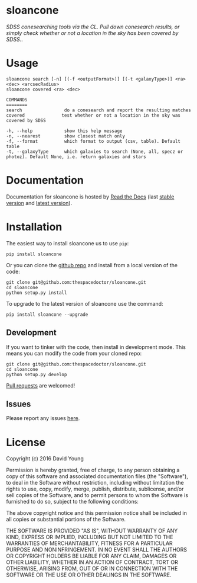 sloancone
=========

*SDSS conesearching tools via the CL. Pull down conesearch results, or
simply check whether or not a location in the sky has been covered by
SDSS.*.

Usage
=====

    sloancone search [-n] [(-f <outputFormat>)] [(-t <galaxyType>)] <ra> <dec> <arcsecRadius>
    sloancone covered <ra> <dec>

    COMMANDS
    ========
    search                do a conesearch and report the resulting matches
    covered              test whether or not a location in the sky was covered by SDSS

    -h, --help            show this help message
    -n, --nearest         show closest match only
    -f, --format          which format to output (csv, table). Default table
    -t, --galaxyType      which galaxies to search (None, all, specz or photoz). Default None, i.e. return galaxies and stars

Documentation
=============

Documentation for sloancone is hosted by [Read the
Docs](http://sloancone.readthedocs.org/en/stable/) (last [stable
version](http://sloancone.readthedocs.org/en/stable/) and [latest
version](http://sloancone.readthedocs.org/en/latest/)).

Installation
============

The easiest way to install sloancone us to use `pip`:

    pip install sloancone

Or you can clone the [github
repo](https://github.com/thespacedoctor/sloancone) and install from a
local version of the code:

    git clone git@github.com:thespacedoctor/sloancone.git
    cd sloancone
    python setup.py install

To upgrade to the latest version of sloancone use the command:

    pip install sloancone --upgrade

Development
-----------

If you want to tinker with the code, then install in development mode.
This means you can modify the code from your cloned repo:

    git clone git@github.com:thespacedoctor/sloancone.git
    cd sloancone
    python setup.py develop

[Pull requests](https://github.com/thespacedoctor/sloancone/pulls) are
welcomed!

Issues
------

Please report any issues
[here](https://github.com/thespacedoctor/sloancone/issues).

License
=======

Copyright (c) 2016 David Young

Permission is hereby granted, free of charge, to any person obtaining a
copy of this software and associated documentation files (the
"Software"), to deal in the Software without restriction, including
without limitation the rights to use, copy, modify, merge, publish,
distribute, sublicense, and/or sell copies of the Software, and to
permit persons to whom the Software is furnished to do so, subject to
the following conditions:

The above copyright notice and this permission notice shall be included
in all copies or substantial portions of the Software.

THE SOFTWARE IS PROVIDED "AS IS", WITHOUT WARRANTY OF ANY KIND, EXPRESS
OR IMPLIED, INCLUDING BUT NOT LIMITED TO THE WARRANTIES OF
MERCHANTABILITY, FITNESS FOR A PARTICULAR PURPOSE AND NONINFRINGEMENT.
IN NO EVENT SHALL THE AUTHORS OR COPYRIGHT HOLDERS BE LIABLE FOR ANY
CLAIM, DAMAGES OR OTHER LIABILITY, WHETHER IN AN ACTION OF CONTRACT,
TORT OR OTHERWISE, ARISING FROM, OUT OF OR IN CONNECTION WITH THE
SOFTWARE OR THE USE OR OTHER DEALINGS IN THE SOFTWARE.
